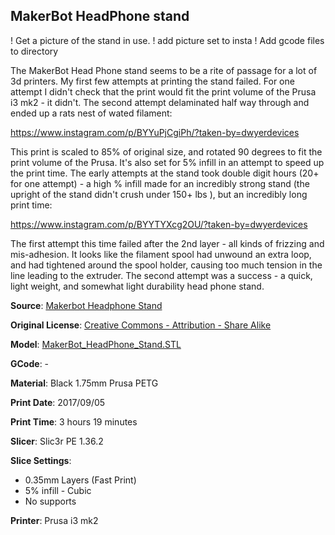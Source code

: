 ## MakerBot HeadPhone stand

! Get a picture of the stand in use.
! add picture set to insta
! Add gcode files to directory

The MakerBot Head Phone stand seems to be a rite of passage for a lot of 3d printers. My first
few attempts at printing the stand failed. For one attempt I didn't check that the print would
fit the print volume of the Prusa i3 mk2 - it didn't. The second attempt delaminated half way through
and ended up a rats nest of wated filament:

https://www.instagram.com/p/BYYuPjCgiPh/?taken-by=dwyerdevices

This print is scaled to 85% of original size, and rotated 90 degrees to fit the print volume of the Prusa. It's
also set for 5% infill in an attempt to speed up the print time. The early attempts at the stand took double
digit hours (20+ for one attempt) - a high % infill made for an incredibly strong stand (the upright of the stand
didn't crush under 150+ lbs ), but an incredibly long print time:

https://www.instagram.com/p/BYYTYXcg2OU/?taken-by=dwyerdevices

The first attempt this time failed after the 2nd layer - all kinds of frizzing and mis-adhesion. It looks like the filament
spool had unwound an extra loop, and had tightened around the spool holder, causing too much tension in
the line leading to the extruder. The second attempt was a success - a quick, light weight, and somewhat light
durability head phone stand.



**Source**: [Makerbot Headphone Stand](https://www.thingiverse.com/thing:2050885)

**Original License**: [Creative Commons - Attribution - Share Alike](http://creativecommons.org/licenses/by-sa/3.0/)

**Model**: [MakerBot_HeadPhone_Stand.STL](https://www.thingiverse.com/download:3218230)

**GCode**: -

**Material**: Black 1.75mm Prusa PETG

**Print Date**: 2017/09/05

**Print Time**: 3 hours 19 minutes

**Slicer**: Slic3r PE 1.36.2

**Slice Settings**:

 - 0.35mm Layers (Fast Print)
 - 5% infill - Cubic
 - No supports

**Printer**: Prusa i3 mk2
